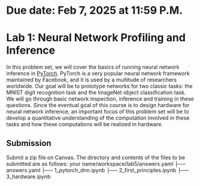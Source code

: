 # Due date: Feb 7, 2025 at 11:59 P.M.

# Lab 1: Neural Network Profiling and Inference

In this problem set, we will cover the basics of running neural network
inference in [PyTorch](https://pytorch.org/). PyTorch is a very popular neural
network framework maintained by Facebook, and it is used by a multitude of
researchers worldwide. Our goal will be to prototype networks for two classic
tasks: the MNIST digit recognition task and the ImageNet object classification
task. We will go through basic network inspection, inference and training in
these questions. Since the eventual goal of this course is to design hardware
for neural network inference, an important focus of this problem set will be to
develop a quantitative understanding of the computation involved in these tasks
and how these computations will be realized in hardware.

## Submission
Submit a zip file on Canvas. The directory and contents of the files to be submitted are as follows:
your name/workspace/lab5/answers.yaml
  ├── answers.yaml
  ├── 1_pytorch_dnn.ipynb
  ├── 2_first_principles.ipynb
  ├── 3_hardware.ipynb

 
